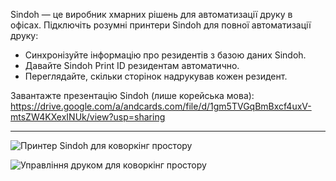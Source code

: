 Sindoh — це виробник хмарних рішень для автоматизації друку в офісах. Підключіть розумні принтери Sindoh для повної автоматизації друку:

- Синхронізуйте інформацію про резидентів з базою даних Sindoh.
- Давайте Sindoh Print ID резидентам автоматично.
- Переглядайте, скільки сторінок надрукував кожен резидент.

Завантажте презентацію Sindoh (лише корейська мова): https://drive.google.com/a/andcards.com/file/d/1gm5TVGqBmBxcf4uxV-mtsZW4KXexINUk/view?usp=sharing

---

![Принтер Sindoh для коворкінг простору](https://d7ccq1i35b0cj.cloudfront.net/andcards-integrations-sindoh-button-light-en-1920-1200.png)

![Управління друком для коворкінг простору](https://d7ccq1i35b0cj.cloudfront.net/andcards-integrations-sindoh-pages-light-en-1920-1200.png)

